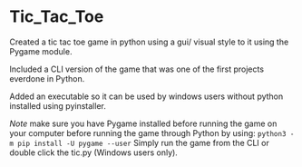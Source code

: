 # Tic_Tac_Toe
Created a tic tac toe game in python using a gui/ visual style to it using the Pygame module.

Included a CLI version of the game that was one of the first projects everdone in Python.

Added an executable so it can be used by windows users without python installed using pyinstaller.

*Note* make sure you have Pygame installed before running the game on your computer before running the game through Python by using: `python3 -m pip install -U pygame --user`
Simply run the game from the CLI or double click the tic.py (Windows users only).
